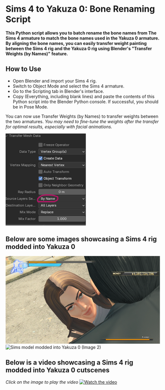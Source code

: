 # Sims 4 to Yakuza 0: Bone Renaming Script
**This Python script allows you to batch rename the bone names from The Sims 4 armature to match the bone names used in the Yakuza 0 armature. By aligning the bone names, you can easily transfer weight painting between the Sims 4 rig and the Yakuza 0 rig using Blender's "Transfer Weights (by Names)" feature.**

## How to Use
* Open Blender and import your Sims 4 rig.
* Switch to Object Mode and select the Sims 4 armature.
* Go to the Scripting tab in Blender's interface.
* Copy (Everything, including blank lines) and paste the contents of this Python script into the Blender Python console.
  If successful, you should be in Pose Mode.

You can now use Transfer Weights (by Names) to transfer weights between the two armatures.
*You may need to fine-tune the weights after the transfer for optimal results, especially with facial animations.*

![Transfer Weights (By Names) screenshot Blender](/Assets/ReadMeImages/TransferWeightsByName.png)

## Below are some images showcasing a Sims 4 rig modded into Yakuza 0
![Sims model modded into Yakuza 0 (Image 1)](/Assets/ReadMeImages/SimsInYakuza0_01.png)
![Sims model modded into Yakuza 0 (Image 2)](/Assets/ReadMeImages/SimsInYakuza0_02.gif)

## Below is a video showcasing a Sims 4 rig modded into Yakuza 0 cutscenes
*Click on the image to play the video*
[![Watch the video](https://img.youtube.com/vi/BMeTEOMqLh4/maxresdefault.jpg)](https://youtu.be/BMeTEOMqLh4)
